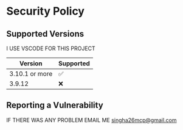 # Security Policy

## Supported Versions
I USE VSCODE FOR THIS PROJECT

| Version         | Supported          |
| -------         | ------------------ |
| 3.10.1 or more  | :white_check_mark: |
| 3.9.12          | :x:                |

## Reporting a Vulnerability

IF THERE WAS ANY PROBLEM EMAIL ME 
singha26mcp@gmail.com
